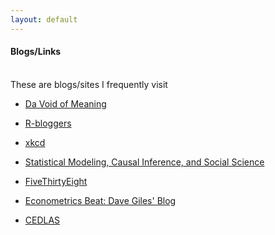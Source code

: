 ```yaml
---
layout: default
---
```


#### Blogs/Links

<br>
These are blogs/sites I frequently visit

<br>

- [Da Void of Meaning](http://davoidofmeaning.blogspot.com)

- [R-bloggers](https://www.r-bloggers.com)

- [xkcd](http://xkcd.com)

- [Statistical Modeling, Causal Inference, and Social Science](http://andrewgelman.com)

- [FiveThirtyEight](http://fivethirtyeight.com)

- [Econometrics Beat: Dave Giles' Blog](http://davegiles.blogspot.com)

- [CEDLAS](http://cedlas.econo.unlp.edu.ar/esp/)

